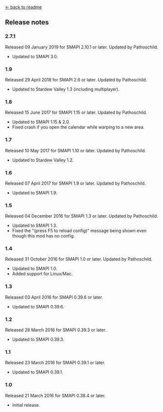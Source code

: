 ﻿[← back to readme](README.md)

## Release notes
### 2.7.1
Released 09 January 2019 for SMAPI 2.10.1 or later. Updated by Pathoschild.
* Updated to SMAPI 3.0.

### 1.9
Released 29 April 2018 for SMAPI 2.6 or later. Updated by Pathoschild.
* Updated to Stardew Valley 1.3 (including multiplayer).

### 1.8
Released 15 June 2017 for SMAPI 1.15 or later. Updated by Pathoschild.
* Updated to SMAPI 1.15 & 2.0.
* Fixed crash if you open the calendar while warping to a new area.

### 1.7
Released 10 May 2017 for SMAPI 1.10 or later. Updated by Pathoschild.
* Updated to Stardew Valley 1.2.

### 1.6
Released 07 April 2017 for SMAPI 1.9 or later. Updated by Pathoschild.
* Updated to SMAPI 1.9.

### 1.5
Released 04 December 2016 for SMAPI 1.3 or later. Updated by Pathoschild.
* Updated to SMAPI 1.3.
* Fixed the "(press F5 to reload config)" message being shown even though this mod has no config.

### 1.4
Released 31 October 2016 for SMAPI 1.0 or later. Updated by Pathoschild.
* Updated to SMAPI 1.0.
* Added support for Linux/Mac.

### 1.3
Released 03 April 2016 for SMAPI 0.39.6 or later.
* Updated to SMAPI 0.39.6.

### 1.2
Released 28 March 2016 for SMAPI 0.39.3 or later.
* Updated to SMAPI 0.39.3.

### 1.1
Released 23 March 2016 for SMAPI 0.39.1 or later.
* Updated to SMAPI 0.39.1.

### 1.0
Released 21 March 2016 for SMAPI 0.38.4 or later.
* Initial release.
